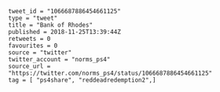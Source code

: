 ```
tweet_id = "1066687886454661125"
type = "tweet"
title = "Bank of Rhodes"
published = 2018-11-25T13:39:44Z
retweets = 0
favourites = 0
source = "twitter"
twitter_account = "norms_ps4"
source_url = "https://twitter.com/norms_ps4/status/1066687886454661125"
tag = [ "ps4share", "reddeadredemption2",]
```

<p class='image'><img src='https://mnf.m17s.net/2018/11/25/Ds2i-kwWkAAQIxi.jpg' alt=''></p>

